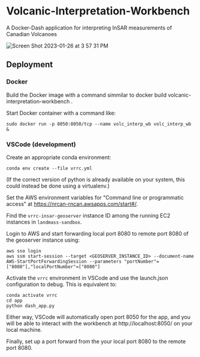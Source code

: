 # Volcanic-Interpretation-Workbench
A Docker-Dash application for interpreting InSAR measurements of Canadian Volcanoes


![Screen Shot 2023-01-26 at 3 57 31 PM](https://user-images.githubusercontent.com/7228960/214976899-a2b3e2c8-1187-43d8-bd5b-0bdad686b11b.png)

## Deployment

### Docker

Build the Docker image with a command simmilar to
docker build volcanic-interpretation-workbench .

Start Docker container with a command like:
```
sudo docker run -p 8050:8050/tcp --name volc_interp_wb volc_interp_wb &
```

### VSCode (development)

Create an appropriate conda environment:
```
conda env create --file vrrc.yml
```
(If the correct version of python is already available on your system,
this could instead be done using a virtualenv.)

Set the AWS environment variables for "Command line or programmatic access" at https://nrcan-rncan.awsapps.com/start#/.

Find the `vrrc-insar-geoserver` instance ID among the running EC2 instances in `landmass-sandbox`.

Login to AWS and start forwarding local port 8080 to remote port 8080 of the
geoserver instance using:
```
aws sso login
aws ssm start-session --target <GEOSERVER_INSTANCE_ID> --document-name AWS-StartPortForwardingSession --parameters "portNumber"=["8080"],"localPortNumber"=["8080"]
```

Activate the `vrrc` environment in VSCode and use the launch.json configuration to debug. This is equivalent to:

```
conda activate vrrc
cd app
python dash_app.py
```

Either way, VSCode will automatically open port 8050 for the app, and you will
be able to interact with the workbench at http://localhost:8050/ on your local machine.

Finally, set up a port forward from the your local port 8080 to the remote port 8080.
